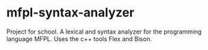 # mfpl-syntax-analyzer
Project for school. A lexical and syntax analyzer for the programming language MFPL. Uses the c++ tools Flex and Bison.
